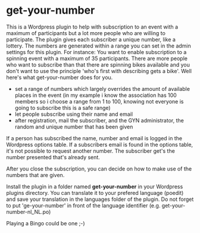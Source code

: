 <h1>get-your-number</h1>

This is a Wordpress plugin to help with subscription to an event with a maximum of participants but a lot more people who are willing to participate.
The plugin gives each subscriber a unique number, like a lottery. The numbers are generated within a range you can set in the admin settings for this plugin.
For instance:
You want to enable subscription to a spinning event with a maximum of 35 participants. There are more people who want to subscribe than that there are spinning bikes available and you don't want to use the principle 'who's first with describing gets a bike'. Well here's what get-your-number does for you.

<ul>
<li>set a range of numbers which largely overrides the amount of available places in the event (in my example i know the association has 100 members so i choose a range from 1 to 100, knowing not everyone is going to subscribe this is a safe range)</li>
<li>let people subscribe using their name and email</li>
<li>after registration, mail the subscriber, and the GYN administrator, the random and unique number that has been given</li>
</ul>

If a person has subscribed the name, number and email is logged in the Wordpress options table. If a subscribers email is found in the options table, it's not possible to request another number. The subscriber get's the number presented that's already sent.

After you close the subscription, you can decide on how to make use of the numbers that are given.

Install the plugin in a folder named <strong>get-your-number</strong> in your Wordpress plugins directory.
You can translate it to your prefered language (poedit) and save your translation in the languages folder of the plugin. Do not forget to put 'ge-your-number' in front of the language identifier (e.g. get-your-number-nl_NL.po)

Playing a Bingo could be one ;-)